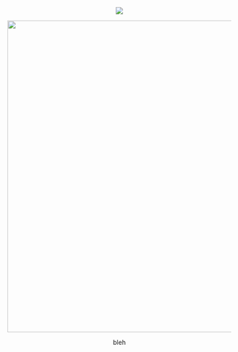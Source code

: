 <div align="center">
  
  <a href="">![](https://komarev.com/ghpvc/?username=eternalrecluse&color=2d135c&label=♱&base=8970)</a>

</div>
<p align="center"> <img width="700" height="700" src="https://64.media.tumblr.com/e2d41e3fe7f431f67513203412ce1bc6/ea62c093d532c8b3-bf/s2048x3072/c26d088a600c94520d07e5daf7a1e7fa73276c5b.pnj" </p>

<p align="center">bleh</p>

<div align="center">







